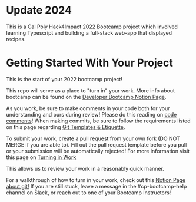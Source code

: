 # Update 2024
This is a Cal Poly Hack4Impact 2022 Bootcamp project which involved learning Typescript and building a full-stack web-app that displayed recipes.
# Getting Started With Your Project
This is the start of your 2022 bootcamp project!

This repo will serve as a place to "turn in" your work. More info about bootcamp can be found on the [Developer Bootcamp Notion Page](https://h4i.notion.site/Developer-Bootcamp-2022-27ea8d57abff452abe572e31b8762f8e).

As you work, be sure to make comments in your code both for your understanding and ours during review! Please do this reading on [code comments](https://stackoverflow.blog/2021/12/23/best-practices-for-writing-code-comments/)! When making commits, be sure to follow the requirements listed on this page regarding [Git Templates & Etiquette](https://h4i.notion.site/Git-Templates-Etiquette-9726a4c2b17d48c89ea51b8303389473).

To submit your work, create a pull request from your own fork (DO NOT MERGE if you are able to). Fill out the pull request template before you pull or your submission will be automatically rejected! For more information visit this page on [Turning in Work](https://h4i.notion.site/Turning-in-Work-55b32ee2ef4b487083226cedfeb27bb7)

This allows us to review your work in a reasonably quick manner.

For a walkthrough of how to turn in your work, check out this [Notion Page about git!](https://h4i.notion.site/Turning-in-Work-55b32ee2ef4b487083226cedfeb27bb7)
If you are still stuck, leave a message in the #cp-bootcamp-help channel on Slack, or reach out to one of your Bootcamp Instructors!
